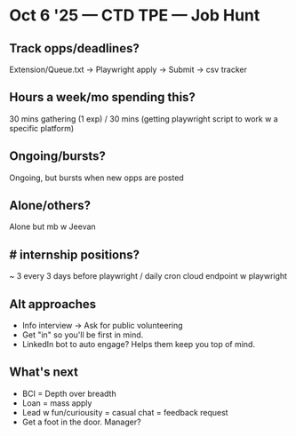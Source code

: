 # Oct 6 '25 — CTD TPE — Job Hunt

## Track opps/deadlines?

Extension/Queue.txt -> Playwright apply -> Submit -> csv tracker

## Hours a week/mo spending this?

30 mins gathering (1 exp) / 30 mins (getting playwright script to work w a specific platform)

## Ongoing/bursts?

Ongoing, but bursts when new opps are posted

## Alone/others?

Alone but mb w Jeevan

## # internship positions?

~ 3 every 3 days before playwright / daily cron cloud endpoint w playwright

## Alt approaches

* Info interview -> Ask for public volunteering
* Get "in" so you'll be first in mind.
* LinkedIn bot to auto engage? Helps them keep you top of mind.

## What's next

* BCI = Depth over breadth
* Loan = mass apply
* Lead w fun/curiousity = casual chat = feedback request
* Get a foot in the door. Manager?
